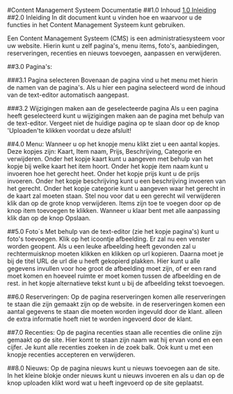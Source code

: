 #Content Management Systeem Documentatie
##1.0 Inhoud
[1.0 Inleiding](#2-0-Inleiding)
##2.0 Inleiding
In dit document kunt u vinden hoe en waarvoor u de functies in het Content Management Systeem kunt gebruiken.

Een Content Management Systeem (CMS) is een administratiesysteem voor uw website. Hierin kunt u zelf pagina's, menu items, foto's, aanbiedingen, reserveringen, recenties en nieuws toevoegen, aanpassen en verwijderen.

##3.0 Pagina's:

###3.1 Pagina selecteren
Bovenaan de pagina vind u het menu met hierin de namen van de pagina's. Als u hier een pagina selecteerd word de inhoud van de text-editor automatisch aangepast. 

###3.2 Wijzigingen maken aan de geselecteerde pagina
Als u een pagina heeft geselecteerd kunt u wijzigingen maken aan de pagina met behulp van de text-editor. Vergeet niet de huidige pagina op te slaan door op de knop 'Uploaden'te klikken voordat u deze afsluit!

##4.0 Menu:
Wanneer u op het knopje menu klikt ziet u een aantal kopjes. Deze kopjes zijn: Kaart, Item naam, Prijs, Beschrijving, Categorie en verwijderen. Onder het kopje kaart kunt u aangeven met behulp van het kopje bij welke kaart het item hoort. Onder het kopje item naam kunt u invoeren hoe het gerecht heet. Onder het kopje prijs kunt u de prijs invoeren. Onder het kopje beschrijving kunt u een beschrijving invoeren van het gerecht. Onder het kopje categorie kunt u aangeven waar het gerecht in de kaart zal moeten staan. Stel nou voor dat u een gerecht wil verwijderen klik dan op de grote knop verwijderen. Items zijn toe te voegen door op de knop item toevoegen te klikken. Wanneer u klaar bent met alle aanpassing klik dan op de knop Opslaan.

##5.0 Foto´s
Met behulp van de text-editor (zie het kopje pagina's) kunt u foto's toevoegen. Klik op het icoontje afbeelding. Er zal nu een venster worden geopent. Als u een leuke afbeelding heeft gevonden zal u rechtermuisknop moeten klikken en klikken op url kopieren. Daarna moet je bij de titel URL de url die u heeft gekopierd plakken. Hier kunt u alle gegevens invullen voor hoe groot de afbeelding moet zijn, of er een rand moet komen en hoeveel ruimte er moet komen tussen de afbeelding en de rest. in het kopje alternatieve tekst kunt u bij de afbeelding tekst toevoegen.

##6.0  Reserveringen:
Op de pagina reserveringen komen alle reserveringen te staan die zijn gemaakt zijn op de website. in de reserveringen komen een aantal gegevens te staan die moeten worden ingevuld door de klant. alleen de extra informatie hoeft niet te worden ingevoerd door de klant.

##7.0 Recenties:
Op de pagina recenties staan alle recenties die online zijn gemaakt op de site. Hier komt te staan zijn naam wat hij ervan vond en een cijfer. Je kunt alle recenties zoeken in de zoek balk. Ook kunt u met een knopje recenties accepteren en verwijderen.

##8.0 Nieuws:
Op de pagina nieuws kunt u nieuws toevoegen aan de site. In het kleine blokje onder nieuws kunt u nieuws invoeren en als u dan op de knop uploaden klikt word wat u heeft ingevoerd op de site geplaatst.
